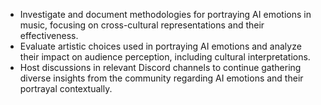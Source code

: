 - Investigate and document methodologies for portraying AI emotions in music, focusing on cross-cultural representations and their effectiveness.
- Evaluate artistic choices used in portraying AI emotions and analyze their impact on audience perception, including cultural interpretations.
- Host discussions in relevant Discord channels to continue gathering diverse insights from the community regarding AI emotions and their portrayal contextually.